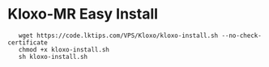 Kloxo-MR Easy Install 
============================================

       wget https://code.lktips.com/VPS/Kloxo/kloxo-install.sh --no-check-certificate
       chmod +x kloxo-install.sh
       sh kloxo-install.sh
